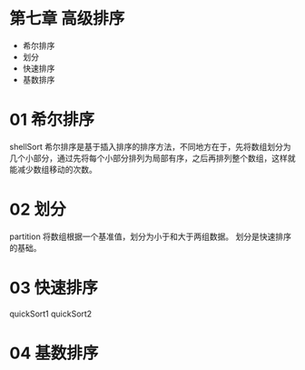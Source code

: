 # 第七章 高级排序

* 希尔排序
* 划分
* 快速排序
* 基数排序

# 01 希尔排序
shellSort
希尔排序是基于插入排序的排序方法，不同地方在于，先将数组划分为几个小部分，通过先将每个小部分排列为局部有序，之后再排列整个数组，这样就
能减少数组移动的次数。


# 02 划分
partition
将数组根据一个基准值，划分为小于和大于两组数据。
划分是快速排序的基础。

# 03 快速排序
quickSort1
quickSort2


# 04 基数排序







